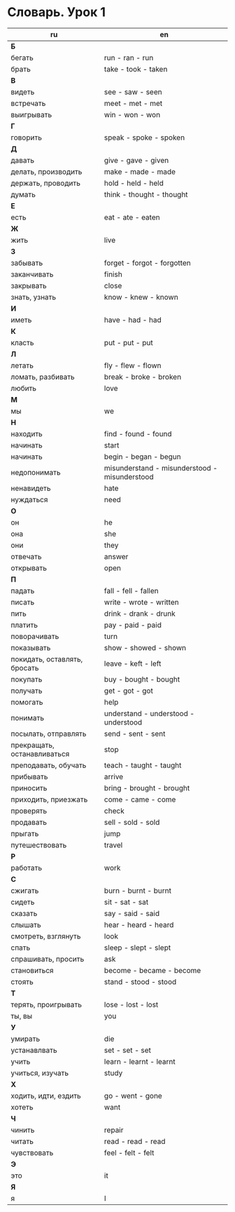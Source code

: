 # Словарь. Урок 1

| ru                            | en
|-------------------------------|---------------------
| **Б**                         |
| бегать                        | run - ran - run
| брать                         | take - took - taken
| **В**                         |
| видеть                        | see - saw - seen
| встречать                     | meet - met - met
| выигрывать                    | win - won - won
| **Г**                         |
| говорить                      | speak - spoke - spoken
| **Д**                         |
| давать                        | give - gave - given
| делать, производить           | make - made - made
| держать, проводить            | hold - held - held
| думать                        | think - thought - thought
| **Е**                         |
| есть                          | eat - ate - eaten
| **Ж**                         |
| жить                          | live
| **З**                         |
| забывать                      | forget - forgot - forgotten
| заканчивать                   | finish
| закрывать                     | close
| знать, узнать                 | know - knew - known
| **И**                         |
| иметь                         | have - had - had
| **К**                         |
| класть                        | put - put - put
| **Л**                         |
| летать                        | fly - flew - flown
| ломать, разбивать             | break - broke - broken
| любить                        | love
| **М**                         |
| мы                            | we
| **Н**                         |
| находить                      | find - found - found
| начинать                      | start
| начинать                      | begin - began - begun
| недопонимать                  | misunderstand - misunderstood - misunderstood
| ненавидеть                    | hate
| нуждаться                     | need
| **О**                         |
| он                            | he
| она                           | she
| они                           | they
| отвечать                      | answer
| открывать                     | open
| **П**                         |
| падать                        | fall - fell - fallen
| писать                        | write - wrote - written
| пить                          | drink - drank - drunk
| платить                       | pay - paid - paid
| поворачивать                  | turn
| показывать                    | show - showed - shown
| покидать, оставлять, бросать  | leave - keft - left
| покупать                      | buy - bought - bought
| получать                      | get - got - got
| помогать                      | help
| понимать                      | understand - understood - understood
| посылать, отправлять          | send - sent - sent
| прекращать, останавливаться   | stop
| преподавать, обучать          | teach - taught - taught
| прибывать                     | arrive
| приносить                     | bring - brought - brought
| приходить, приезжать          | come - came - come
| проверять                     | check
| продавать                     | sell - sold - sold
| прыгать                       | jump
| путешествовать                | travel
| **Р**                         |
| работать                      | work
| **С**                         |
| сжигать                       | burn - burnt - burnt
| сидеть                        | sit - sat - sat
| сказать                       | say - said - said
| слышать                       | hear - heard - heard
| смотреть, взглянуть           | look
| спать                         | sleep - slept - slept
| спрашивать, просить           | ask
| становиться                   | become - became - become
| стоять                        | stand - stood - stood
| **Т**                         |
| терять, проигрывать           | lose - lost - lost
| ты, вы                        | you
| **У**                         |
| умирать                       | die
| устанавлвать                  | set - set - set
| учить                         | learn - learnt - learnt
| учиться, изучать              | study
| **Х**                         |
| ходить, идти, ездить          | go - went - gone
| хотеть                        | want
| **Ч**                         |
| чинить                        | repair
| читать                        | read - read - read
| чувствовать                   | feel - felt - felt
| **Э**                         |
| это                           | it
| **Я**                         |
| я                             | I
